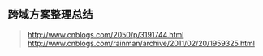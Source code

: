 跨域方案整理总结
--
>http://www.cnblogs.com/2050/p/3191744.html
>http://www.cnblogs.com/rainman/archive/2011/02/20/1959325.html

